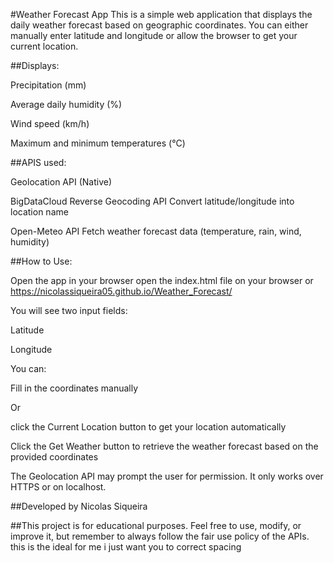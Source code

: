 #Weather Forecast App
This is a simple web application that displays the daily weather forecast based on geographic coordinates. You can either manually enter latitude and longitude or allow the browser to get your current location.

##Displays:

Precipitation (mm)

Average daily humidity (%)

Wind speed (km/h)

Maximum and minimum temperatures (°C)

##APIS used:

Geolocation API (Native)

BigDataCloud Reverse Geocoding API Convert latitude/longitude into location name

Open-Meteo API	Fetch weather forecast data (temperature, rain, wind, humidity)

##How to Use:

Open the app in your browser
open the index.html file on your browser
or
https://nicolassiqueira05.github.io/Weather_Forecast/

You will see two input fields:

Latitude

Longitude

You can:

Fill in the coordinates manually

Or 

click the Current Location button to get your location automatically

Click the Get Weather button to retrieve the weather forecast based on the provided coordinates

The Geolocation API may prompt the user for permission. It only works over HTTPS or on localhost.

##Developed by Nicolas Siqueira

##This project is for educational purposes. Feel free to use, modify, or improve it, but remember to always follow the fair use policy of the APIs. this is the ideal for me i just want you to correct spacing
